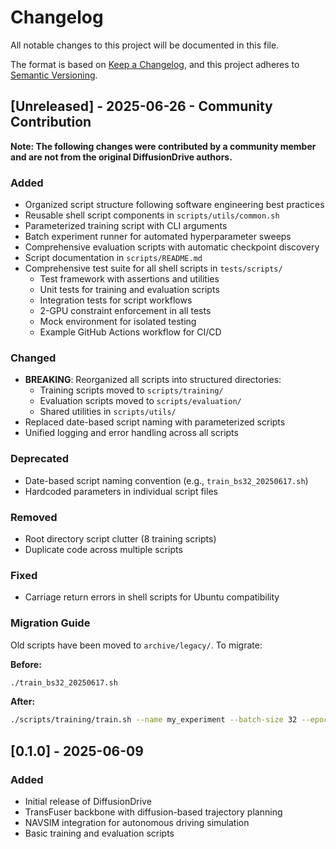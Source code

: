 # Changelog

All notable changes to this project will be documented in this file.

The format is based on [Keep a Changelog](https://keepachangelog.com/en/1.0.0/),
and this project adheres to [Semantic Versioning](https://semver.org/spec/v2.0.0.html).

## [Unreleased] - 2025-06-26 - Community Contribution

**Note: The following changes were contributed by a community member and are not from the original DiffusionDrive authors.**

### Added
- Organized script structure following software engineering best practices
- Reusable shell script components in `scripts/utils/common.sh`
- Parameterized training script with CLI arguments
- Batch experiment runner for automated hyperparameter sweeps
- Comprehensive evaluation scripts with automatic checkpoint discovery
- Script documentation in `scripts/README.md`
- Comprehensive test suite for all shell scripts in `tests/scripts/`
  - Test framework with assertions and utilities
  - Unit tests for training and evaluation scripts
  - Integration tests for script workflows
  - 2-GPU constraint enforcement in all tests
  - Mock environment for isolated testing
  - Example GitHub Actions workflow for CI/CD

### Changed
- **BREAKING**: Reorganized all scripts into structured directories:
  - Training scripts moved to `scripts/training/`
  - Evaluation scripts moved to `scripts/evaluation/`
  - Shared utilities in `scripts/utils/`
- Replaced date-based script naming with parameterized scripts
- Unified logging and error handling across all scripts

### Deprecated
- Date-based script naming convention (e.g., `train_bs32_20250617.sh`)
- Hardcoded parameters in individual script files

### Removed
- Root directory script clutter (8 training scripts)
- Duplicate code across multiple scripts

### Fixed
- Carriage return errors in shell scripts for Ubuntu compatibility

### Migration Guide
Old scripts have been moved to `archive/legacy/`. To migrate:

**Before:**
```bash
./train_bs32_20250617.sh
```

**After:**
```bash
./scripts/training/train.sh --name my_experiment --batch-size 32 --epochs 1000
```

## [0.1.0] - 2025-06-09

### Added
- Initial release of DiffusionDrive
- TransFuser backbone with diffusion-based trajectory planning
- NAVSIM integration for autonomous driving simulation
- Basic training and evaluation scripts